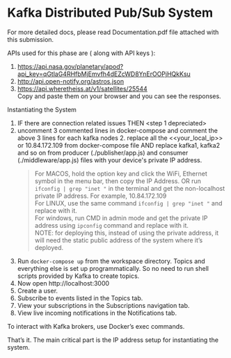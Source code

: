 # Kafka Distributed Pub/Sub System

For more detailed docs, please read Documentation.pdf file attached with this submission.

APIs used for this phase are ( along with API keys ):

1. https://api.nasa.gov/planetary/apod?api_key=qGtlaG4RHfbMjEmvfh4dEZcWD8YnErOOPjHQkKsu
2. http://api.open-notify.org/astros.json
3. https://api.wheretheiss.at/v1/satellites/25544  
   Copy and paste them on your browser and you can see the responses.

Instantiating the System

1. IF there are connection related issues THEN <step 1 depreciated>
1. uncomment 3 commented lines in docker-compose and comment the above 3 lines for each kafka nodes 2. replace all the <<your_local_ip>> or 10.84.172.109 from docker-compose file AND replace kafka1, kafka2 and so on from producer (./publisher/app.js) and consumer (./middleware/app.js) files with your device's private IP address.
   > For MACOS, hold the option key and click the WiFi, Ethernet symbol in the menu bar, then copy the IP Address. OR run `ifconfig | grep "inet "` in the terminal and get the non-localhost private IP address. For example, 10.84.172.109  
   > For LINUX, use the same command `ifconfig | grep "inet "` and replace with it.  
   > For windows, run CMD in admin mode and get the private IP address using `ipconfig` command and replace with it.  
   > NOTE: for deploying this, instead of using the private address, it will need the static public address of the system where it’s deployed.
1. Run `docker-compose up` from the workspace directory. Topics and everything else is set up programmatically. So no need to run shell scripts provided by Kafka to create topics.
1. Now open http://localhost:3000
1. Create a user.
1. Subscribe to events listed in the Topics tab.
1. View your subscriptions in the Subscriptions navigation tab.
1. View live incoming notifications in the Notifications tab.

To interact with Kafka brokers, use Docker’s exec commands.

That’s it. The main critical part is the IP address setup for instantiating the system.
